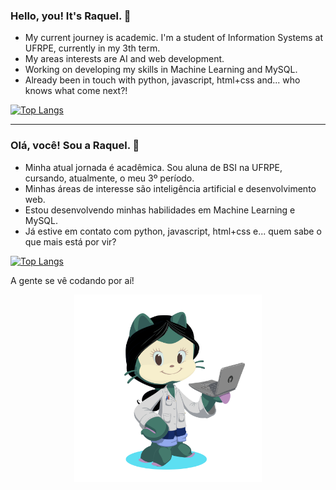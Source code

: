 ### Hello, you! It's Raquel. 👋

<ul>
  <li>My current journey is academic. I'm a student of Information Systems at UFRPE, currently in my 3th term.</li>
  <li>My areas interests are AI and web development.</li>
  <li>Working on developing my skills in Machine Learning and MySQL.</li>
  <li>Already been in touch with python, javascript, html+css and... who knows what come next?! </li>
</ul>

[![Top Langs](https://github-readme-stats.vercel.app/api/top-langs/?username=xraquelsilva&layout=donut)](https://github.com/xraquelsilva/github-readme-stats)

---

### Olá, você! Sou a Raquel. 👋

<ul>
  <li>Minha atual jornada é acadêmica. Sou aluna de BSI na UFRPE, cursando, atualmente, o meu 3º período.</li>
  <li>Minhas áreas de interesse são inteligência artificial e desenvolvimento web.</li>
  <li>Estou desenvolvendo minhas habilidades em Machine Learning e MySQL.</li>
  <li>Já estive em contato com python, javascript, html+css e... quem sabe o que mais está por vir?</li>
</ul>

[![Top Langs](https://github-readme-stats.vercel.app/api/top-langs/?username=xraquelsilva&layout=donut)](https://github.com/xraquelsilva/github-readme-stats)

A gente se vê codando por aí!

<div align="center"> <img src="octocat-1686770367973.png" alt="" width="300px" /> </div>
